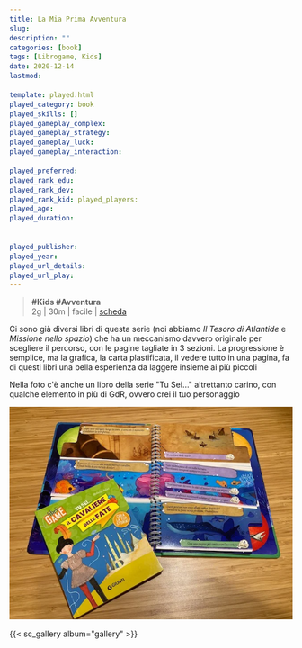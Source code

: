 ```yaml
---
title: La Mia Prima Avventura
slug: 
description: ""
categories: [book]
tags: [Librogame, Kids]
date: 2020-12-14
lastmod: 

template: played.html
played_category: book
played_skills: []
played_gameplay_complex: 
played_gameplay_strategy: 
played_gameplay_luck: 
played_gameplay_interaction: 

played_preferred: 
played_rank_edu: 
played_rank_dev: 
played_rank_kid: played_players: 
played_age: 
played_duration: 


played_publisher: 
played_year: 
played_url_details: 
played_url_play: 
---
```


> **#Kids #Avventura**  
> 2g | 30m | facile | [scheda](https://www.dvgiochi.com/catalogo/la-mia-prima-avventura-il-tesoro-di-atlantide/)  

Ci sono già diversi libri di questa serie (noi abbiamo *Il Tesoro di Atlantide* e *Missione nello spazio*) che ha un meccanismo davvero originale per scegliere il percorso, con le pagine tagliate in 3 sezioni.
La progressione è semplice, ma la grafica, la carta plastificata, il vedere tutto in una pagina, fa di questi libri una bella esperienza da laggere insieme ai più piccoli

Nella foto c'è anche un libro della serie "Tu Sei..." altrettanto carino, con qualche elemento in più di GdR, ovvero crei il tuo personaggio

![](img/librogioco_avventura.webp)

{{< sc_gallery album="gallery" >}}

